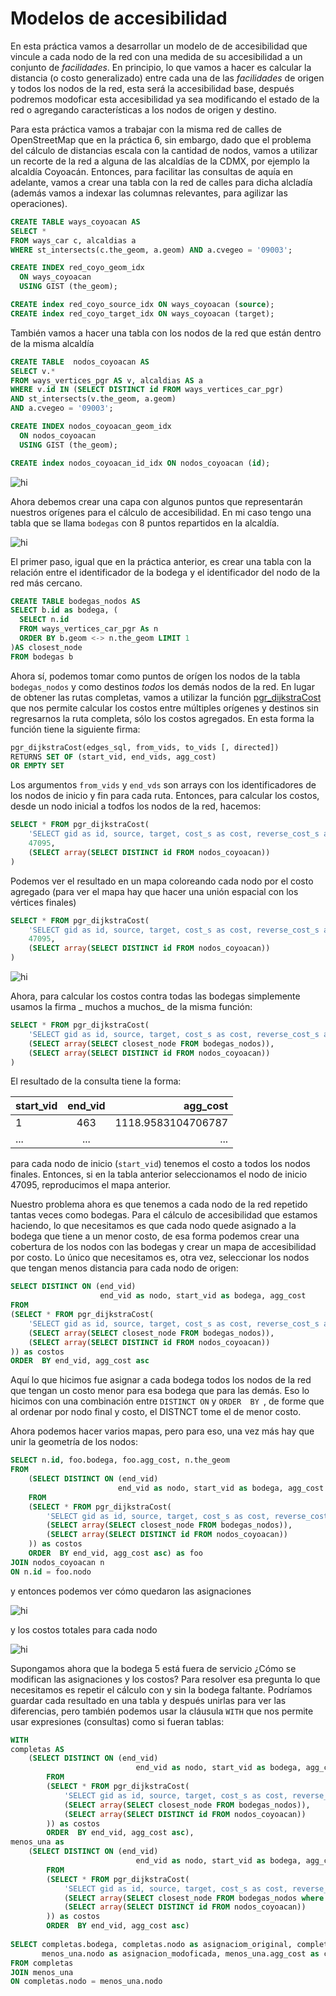 # Modelos de accesibilidad

En esta práctica vamos a desarrollar un modelo de de accesibilidad que vincule a cada nodo de la red con una medida de su accesibilidad a un conjunto de _facilidades_. En principio, lo que vamos a hacer es calcular la distancia (o costo generalizado) entre cada una de las _facilidades_ de origen y todos los nodos de la red, esta será la accesibilidad base, después podremos modoficar esta accesibilidad ya sea modificando el estado de la red o agregando características a los nodos de origen y destino.

Para esta práctica vamos a trabajar con la misma red de calles de OpenStreetMap que en la práctica 6, sin embargo, dado que el problema del cálculo de distancias escala con la cantidad de nodos, vamos a utilizar un recorte de la red a alguna de las alcaldías de la CDMX, por ejemplo la alcaldía Coyoacán. Entonces, para facilitar las consultas de aquía en adelante, vamos a crear una tabla con la red de calles para dicha alcladía (además vamos a indexar las columnas relevantes, para agilizar las operaciones).

````sql
CREATE TABLE ways_coyoacan AS 
SELECT * 
FROM ways_car c, alcaldias a 
WHERE st_intersects(c.the_geom, a.geom) AND a.cvegeo = '09003';

CREATE INDEX red_coyo_geom_idx
  ON ways_coyoacan
  USING GIST (the_geom);

CREATE index red_coyo_source_idx ON ways_coyoacan (source);
CREATE index red_coyo_target_idx ON ways_coyoacan (target);

````

También vamos a hacer una tabla con los nodos de la red que están dentro de la misma alcaldía

````sql
CREATE TABLE  nodos_coyoacan AS
SELECT v.* 
FROM ways_vertices_pgr AS v, alcaldias AS a
WHERE v.id IN (SELECT DISTINCT id FROM ways_vertices_car_pgr)
AND st_intersects(v.the_geom, a.geom)
AND a.cvegeo = '09003';

CREATE INDEX nodos_coyoacan_geom_idx
  ON nodos_coyoacan
  USING GIST (the_geom);

CREATE index nodos_coyoacan_id_idx ON nodos_coyoacan (id);

````



<img src="img/recorte_coyoacan.png" alt="hi" class="inline"/>

Ahora debemos crear una capa con algunos puntos que representarán nuestros orígenes para el cálculo de accesibilidad. En mi caso tengo una tabla que se llama `bodegas` con 8 puntos repartidos en la alcaldía.

<img src="img/bodegas.png" alt="hi" class="inline"/>

El primer paso, igual que en la práctica anterior, es crear una tabla con la relación entre el identificador de la bodega y el identificador del nodo de la red más cercano.

````sql
CREATE TABLE bodegas_nodos AS
SELECT b.id as bodega, (
  SELECT n.id
  FROM ways_vertices_car_pgr As n
  ORDER BY b.geom <-> n.the_geom LIMIT 1
)AS closest_node
FROM bodegas b
````

Ahora sí, podemos tomar como puntos de orígen los nodos de la tabla `bodegas_nodos` y como destinos _todos_ los demás nodos de la red. En lugar de obtener las rutas completas, vamos a utilizar la función [pgr_dijkstraCost](https://docs.pgrouting.org/3.1/en/pgr_dijkstraCost.html) que nos permite calcular los costos entre múltiples orígenes y destinos sin regresarnos la ruta completa, sólo los costos agregados. En esta forma la función tiene la siguiente firma:

````sql
pgr_dijkstraCost(edges_sql, from_vids, to_vids [, directed])
RETURNS SET OF (start_vid, end_vids, agg_cost)
OR EMPTY SET
````

Los argumentos `from_vids` y `end_vds` son arrays con los identificadores de los nodos de inicio y fin para cada ruta. Entonces, para calcular los costos, desde un nodo inicial a todfos los nodos de la red, hacemos:

````sql
SELECT * FROM pgr_dijkstraCost(
	'SELECT gid as id, source, target, cost_s as cost, reverse_cost_s as reverse_cost FROM ways_car',
	47095,
	(SELECT array(SELECT DISTINCT id FROM nodos_coyoacan))
)
````

Podemos ver el resultado en un mapa coloreando cada nodo por el costo agregado (para ver el mapa hay que hacer una unión espacial con los vértices finales)

````sql
SELECT * FROM pgr_dijkstraCost(
	'SELECT gid as id, source, target, cost_s as cost, reverse_cost_s as reverse_cost FROM ways_car',
	47095,
	(SELECT array(SELECT DISTINCT id FROM nodos_coyoacan))
)
````

<img src="img/costo_una_bodega.png" alt="hi" class="inline"/>

Ahora, para calcular los costos contra todas las bodegas simplemente usamos la firma _ muchos a muchos_ de la misma función:

````sql
SELECT * FROM pgr_dijkstraCost(
	'SELECT gid as id, source, target, cost_s as cost, reverse_cost_s as reverse_cost FROM ways_car',
	(SELECT array(SELECT closest_node FROM bodegas_nodos)),
	(SELECT array(SELECT DISTINCT id FROM nodos_coyoacan))
)
````
El resultado de la consulta tiene la forma:

| start_vid     | end_vid       | agg_cost          |
| ------------- |:-------------:| -----------------:|
| 1             | 463           | 1118.9583104706787|
| ...      | ...      |   ... |

para cada nodo de inicio (`start_vid`) tenemos el costo a todos los nodos finales. Entonces, si en la tabla anterior seleccionamos el nodo de inicio 47095, reproducimos el mapa anterior.

Nuestro problema ahora es que tenemos a cada nodo de la red repetido tantas veces como bodegas. Para el cálculo de accesibilidad que estamos haciendo, lo que necesitamos es que cada nodo quede asignado a la bodega que tiene a un menor costo, de esa forma podemos crear una cobertura de los nodos con las bodegas y crear un mapa de accesibilidad por costo. Lo único que necesitamos es, otra vez, seleccionar los nodos que tengan menos distancia para cada nodo de origen:

````sql
SELECT DISTINCT ON (end_vid)
                    end_vid as nodo, start_vid as bodega, agg_cost
FROM
(SELECT * FROM pgr_dijkstraCost(
	'SELECT gid as id, source, target, cost_s as cost, reverse_cost_s as reverse_cost FROM ways_car',
	(SELECT array(SELECT closest_node FROM bodegas_nodos)),
	(SELECT array(SELECT DISTINCT id FROM nodos_coyoacan))
)) as costos
ORDER  BY end_vid, agg_cost asc
````

Aquí lo que hicimos fue asignar a cada bodega todos los nodos de la red que tengan un costo menor para esa bodega que para las demás. Eso lo hicimos con una combinación entre `DISTINCT ON` y `ORDER  BY `, de forme que al ordenar por nodo final y costo, el DISTNCT tome el de menor costo.

Ahora podemos hacer varios mapas, pero para eso, una vez más hay que unir la geometría de los nodos:

````sql
SELECT n.id, foo.bodega, foo.agg_cost, n.the_geom
FROM
	(SELECT DISTINCT ON (end_vid)
						end_vid as nodo, start_vid as bodega, agg_cost
	FROM
	(SELECT * FROM pgr_dijkstraCost(
		'SELECT gid as id, source, target, cost_s as cost, reverse_cost_s as reverse_cost FROM ways_car',
		(SELECT array(SELECT closest_node FROM bodegas_nodos)),
		(SELECT array(SELECT DISTINCT id FROM nodos_coyoacan))
	)) as costos
	ORDER  BY end_vid, agg_cost asc) as foo
JOIN nodos_coyoacan n 
ON n.id = foo.nodo
````

y entonces podemos ver cómo quedaron las asignaciones

<img src="img/nodos_bodegas.png" alt="hi" class="inline"/>

y los costos totales para cada nodo

<img src="img/costos_nodos_bodegas.png" alt="hi" class="inline"/>

Supongamos ahora que la bodega 5 está fuera de servicio ¿Cómo se modifican las asignaciones y los costos? Para resolver esa pregunta lo que necesitamos es repetir el cálculo con y sin la bodega faltante. Podríamos guardar cada resultado en una tabla y después unirlas para ver las diferencias, pero también podemos usar la cláusula `WITH` que nos permite usar expresiones (consultas) como si fueran tablas:

````sql
WITH 
completas AS 
	(SELECT DISTINCT ON (end_vid)
							end_vid as nodo, start_vid as bodega, agg_cost
		FROM
		(SELECT * FROM pgr_dijkstraCost(
			'SELECT gid as id, source, target, cost_s as cost, reverse_cost_s as reverse_cost FROM ways_car',
			(SELECT array(SELECT closest_node FROM bodegas_nodos)),
			(SELECT array(SELECT DISTINCT id FROM nodos_coyoacan))
		)) as costos
		ORDER  BY end_vid, agg_cost asc),
menos_una as
	(SELECT DISTINCT ON (end_vid)
							end_vid as nodo, start_vid as bodega, agg_cost
		FROM
		(SELECT * FROM pgr_dijkstraCost(
			'SELECT gid as id, source, target, cost_s as cost, reverse_cost_s as reverse_cost FROM ways_car',
			(SELECT array(SELECT closest_node FROM bodegas_nodos where bodega !=5)),
			(SELECT array(SELECT DISTINCT id FROM nodos_coyoacan))
		)) as costos
		ORDER  BY end_vid, agg_cost asc)
		
SELECT completas.bodega, completas.nodo as asignaciom_original, completas.agg_cost as costo_original, 
       menos_una.nodo as asignacion_modoficada, menos_una.agg_cost as costo_modificado 
FROM completas
JOIN menos_una
ON completas.nodo = menos_una.nodo
````
